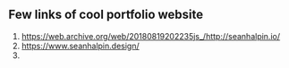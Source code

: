 ## Few links of cool portfolio website

1. https://web.archive.org/web/20180819202235js_/http://seanhalpin.io/
2. https://www.seanhalpin.design/
3. 
